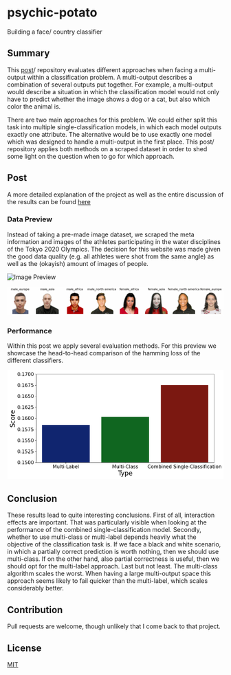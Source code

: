 # psychic-potato
Building a face/ country classifier

## Summary
This [post](https://paul-mora.com/multi-output/classification/multi-label/python/Various-techniques-on-dealing-with-multi-output-classification/)/ repository evaluates different approaches when facing a multi-output within a classification problem. A multi-output describes a combination of several outputs put together. For example, a multi-output would describe a situation in which the classification model would not only have to predict whether the image shows a dog or a cat, but also which color the animal is.

There are two main approaches for this problem. We could either split this task into multiple single-classification models, in which each model outputs exactly one attribute. The alternative would be to use exactly one model which was designed to handle a multi-output in the first place. This post/ repository applies both methods on a scraped dataset in order to shed some light on the question when to go for which approach.

## Post
A more detailed explanation of the project as well as the entire discussion of the results can be found [here](https://paul-mora.com/multi-output/classification/multi-label/python/Various-techniques-on-dealing-with-multi-output-classification/)

### Data Preview
Instead of taking a pre-made image dataset, we scraped the meta information and images of the athletes participating in the water disciplines of the Tokyo 2020 Olympics. The decision for this website was made given the good data quality (e.g. all athletes were shot from the same angle) as well as the (okayish) amount of images of people.

![Image Preview]()

<div>
<center>
<img src="./reports/figures/task_preprocess_classification/label_examples.gif" width="1000"/>
</center>
</div>


### Performance
Within this post we apply several evaluation methods. For this preview we showcase the head-to-head comparison of the hamming loss of the different classifiers.

<div>
<center>
<img src="./reports/blogpost/hamming_loss.png" width="700"/>
</center>
</div>

## Conclusion
These results lead to quite interesting conclusions. First of all, interaction effects are important. That was particularly visible when looking at the performance of the combined single-classification model. Secondly, whether to use multi-class or multi-label depends heavily what the objective of the classification task is. If we face a black and white scenario, in which a partially correct prediction is worth nothing, then we should use multi-class. If on the other hand, also partial correctness is useful, then we should opt for the multi-label approach. Last but not least. The multi-class algorithm scales the worst. When having a large multi-output space this approach seems likely to fail quicker than the multi-label, which scales considerably better.

## Contribution
Pull requests are welcome, though unlikely that I come back to that project.

## License
[MIT](https://choosealicense.com/licenses/mit/)
